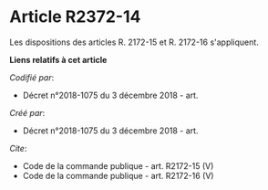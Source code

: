 # Article R2372-14

Les dispositions des articles R. 2172-15 et R. 2172-16 s'appliquent.

**Liens relatifs à cet article**

_Codifié par_:

  - Décret n°2018-1075 du 3 décembre 2018 - art.

_Créé par_:

  - Décret n°2018-1075 du 3 décembre 2018 - art.

_Cite_:

  - Code de la commande publique - art. R2172-15 (V)
  - Code de la commande publique - art. R2172-16 (V)
